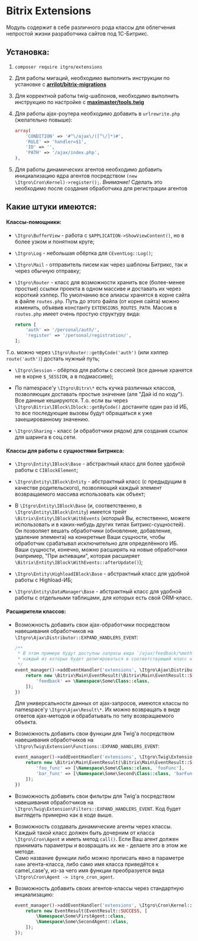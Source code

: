 # Bitrix Extensions

Модуль содержит в себе различного рода классы для облегчения непростой жизни разработчика сайтов под 1С-Битрикс.

## Установка:

1) `composer require itgro/extensions`

2) Для работы мигаций, необходимо выполнить инструкции по установке с **[arrilot/bitrix-migrations](https://github.com/arrilot/bitrix-migrations)**

3) Для корректной работы twig-шаблонов, необходимо выполнить инструкцию по настройке с **[maximaster/tools.twig](https://github.com/maximaster/tools.twig/blob/master/docs/configuration.md)**

4) Для работы ajax-роутера необходимо добавить в `urlrewrite.php` (желательно повыше):
    ```php
    array(
        'CONDITION' => '#^\/ajax\/([^\/]*)#',
        'RULE' => 'handler=$1',
        'ID' => '',
        'PATH' => '/ajax/index.php',
    ),
    ```

5) Для работы динамических агентов необходимо добавить инициализацию ядра агентов посредством `(new \Itgro\Cron\Kernel)->register();`.
*Внимание!* Сделать это необходимо после создания обработчика для регистрации агентов

## Какие штуки имеются:

#### Классы-помощники:

* `\Itgro\BufferView` - работа с `$APPLICATION->ShowViewContent()`, но в более узком и понятном круге;

* `\Itgro\Log` - небольшая обёртка для `CEventLog::Log()`;

* `\Itgro\Mail` - отправитель писем как через шаблоны Битрикс, так и через обычную отправку;

* `\Itgro\Router` - класс для возможности хранить все (более-менее простые) ссылки проекта в одном массиве и доставать их через короткий хэлпер. По умолчанию все алиасы хранятся в корне сайта в файле `routes.php`. Путь до этого файла (от корня сайта) можно изменить, объявив константу `EXTENSIONS_ROUTES_PATH`. Массив в `routes.php` имеет очень простую структуру вида:
    ```php
    return [
        'auth' => '/personal/auth/',
        'register' => '/personal/registration/',
    ];
    ```
Т.о. можно через `\Itgro\Router::getByCode('auth')` (или хэлпер `route('auth')`) достать нужный путь;

* `\Itgro\Session` - обёртка для работы с сессией (все данные хранятся не в корне `$_SESSION`, а в подмассиве);

* По namespace'у `\Itgro\Bitrx\*` есть кучка различных классов, позволяющих доставать простые значение (аля "Дай id по коду").
<br>Все данные кешируются. Т.о. если вы через `\Itgro\Bitrix\IBlock\Iblock::getByCode()` достаните один раз id ИБ, то все последующие вызовы будут обращаться к уже закешированному значению.

* `\Itgro\Sharing` - класс (и обработчики рядом) для создания ссылок для шаринга в соц.сети.

#### Классы для работы с сущностями Битрикса:

* `\Itgro\Entity\IBlock\Base` - абстрактный класс для более удобной работы с `CIBlockElement`;

* `\Itgro\Entity\IBlock\Entity` - абстрактный класс (с предыдущим в качестве родительского), позволяющий каждый элемент возвращаемого массива использовать как объект;

* В `\Itgro\Entity\IBlock\Base` (и, соответственно, в `\Itgro\Entity\IBlock\Entity`) имеется трейт `\Bitrix\Entity\IBlock\WithEvents` (который Вы, естественно, можете использовать и в каких-нибудь других типах Битрикс-сущностей).
<br>Он позволяет вешать обработчики (обновление, добавление, удаление элемента) на конкретные Ваши сущности, чтобы обработчик срабатывал исключительно для определённого ИБ.
<br>Ваши сущности, конечно, можно расширять на новые обработчики (например, "При активации", которая расширяет `\Bitrix\Entity\IBlock\WithEvents::afterUpdate()`);

* `\Itgro\Entity\HighloadIBlock\Base` - абстрактный класс для удобной работы с Highload-ИБ;

* `\Itgro\Entity\DataManager\Base` - абстрактный класс для удобной работы с отдельными таблицами, для которых есть свой ORM-класс.

#### Расширители классов:

* Возможность добавить свои ajax-обработчики посредством навешивания обработчиков на `\Itgro\Ajax\Distributor::EXPAND_HANDLERS_EVENT`:
    ```php
    /**
     * В этом примере будут доступны запросы вида `/ajax/feedback/%method%/`,
     * каждый из которых будет делигироваться в соответствующий класс на соответствующий метод
     */
    event_manager()->addEventHandler('extensions', \Itgro\Ajax\Distributor::EXPAND_HANDLERS_EVENT, function (\Bitrix\Main\Event $event) {
        return new \Bitrix\Main\EventResult(\Bitrix\Main\EventResult::SUCCESS, [
            'feedback' => \Namespace\Some\Class::class,
        ]);
    })
    ```
    Для универсальности данных от ajax-запросов, имеются классы по namespace'у `\Itgro\Ajax\Result\*`. Их можно возвращать в виде ответов ajax-методов и обрабатывать по типу возвращаемого объекта.

* Возможность добавить свои функции для Twig'а посредством навешивания обработчиков на `\Itgro\Twig\Extension\Functions::EXPAND_HANDLERS_EVENT`:
    ```php
    event_manager()->addEventHandler('extensions', \Itgro\Twig\Extension\Functions::CREATE_HANDLERS_LIST_EVENT, function (\Bitrix\Main\Event $event) {
        return new \Bitrix\Main\EventResult(\Bitrix\Main\EventResult::SUCCESS, [
            'foo_func' => [\Namespace\Some\Class::class, 'fooFunc'],
            'bar_func' => [\Namespace\Some\Second\Class::class, 'barFunc'],
        ]);
    })
    ```

* Возможность добавить свои фильтры для Twig'а посредством навешивания обработчиков на `\Itgro\Twig\Extension\Filters::EXPAND_HANDLERS_EVENT`. Код будет выглядеть примерно как в коде выше.

* Возможность создавать динамические агенты через классы. Каждый такой класс должен быть дочерним от класса `\Itgro\Cron\Agent` и иметь метод `call()`. Если Ваш агент должен принимать параметры и возвращать их же - делаете это в этом же методе.<br>
Само название функции либо можно прописать явно в параметре `name` агента-класса, либо само имя класса приведётся к camel_case'у, из-за чего имя функции преобразуется вида `\Itgro\Cron\Agent -> itgro_cron_agent`.

* Возможность добавить своих агентов-классы через стандартную инциализацию:
    ```php
    event_manager()->addEventHandler('extensions', \Itgro\Cron\Kernel::EXPAND_HANDLERS_EVENT, function () {
        return new EventResult(EventResult::SUCCESS, [
            \Namespace\Some\FirstAgent::class,
            \Namespace\Some\SecondAgent::class,
        ]);
    });
    ```
